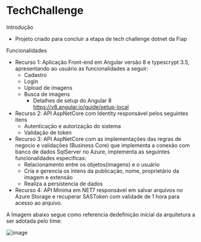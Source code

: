 # TechChallenge

Introdução
- Projeto criado para concluir a etapa de tech challenge dotnet da Fiap

Funcionalidades
- Recurso 1: Aplicação Front-end em Angular versão 8 e typescrypt 3.5, apresentando ao usuário as funcionalidades a seguir:
  - Cadastro
  - Login
  - Upload de imagens
  - Busca de imagens
    - Detalhes de setup do Angular 8 https://v8.angular.io/guide/setup-local  
- Recurso 2: API AspNetCore com Identity responsável pelos seguintes itens
  - Autenticação e autorização do sistema
  - Validação de token
- Recurso 3: API AspNetCore com as implementações das regras de negocio e validações (Business Core) que implementa a conexão com banco de dados SqlServer no Azure, implementa as seguintes funcionalidades especificas:
  - Relacionamento entre os objetos(imagens) e o usuário
  - Cria e gerencia os intens da publicação, nome, proprietário da imagem e extensão
  - Realiza a persistencia de dados
- Recurso 4: API Minima em NET7 responsável em salvar arquivos no Azure Storage e recuperar SASToken com validade de 1 hora para acesso ao arquivo.

A Imagem abaixo segue como referencia dedefinição inicial da arquitetura a ser adotada pelo time:

![image](https://github.com/JairJr/TechChallenge/assets/29376086/c1825dc0-cf40-4290-84ac-b134eff7bcbd)
